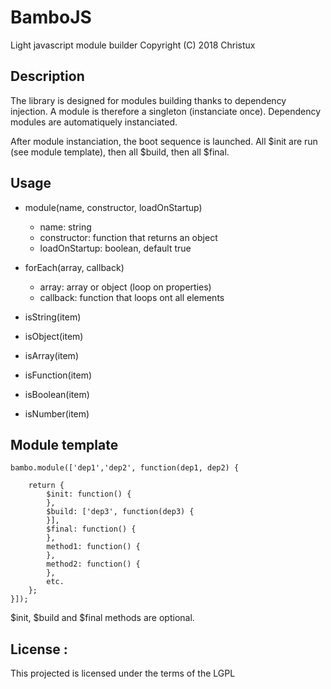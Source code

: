 # BamboJS

Light javascript module builder
Copyright (C) 2018 Christux

## Description

The library is designed for modules building thanks to dependency injection.
A module is therefore a singleton (instanciate once).
Dependency modules are automatiquely instanciated.

After module instanciation, the boot sequence is launched.
All $init are run (see module template), then all $build, then all $final.


## Usage

- module(name, constructor, loadOnStartup)
	* name: string
	* constructor: function that returns an object
	* loadOnStartup: boolean, default true

- forEach(array, callback)
	* array: array or object (loop on properties)
	* callback: function that loops ont all elements

- isString(item)
- isObject(item)
- isArray(item)
- isFunction(item)
- isBoolean(item)
- isNumber(item)


## Module template
```
bambo.module(['dep1','dep2', function(dep1, dep2) {

	return {
		$init: function() {
		},
		$build: ['dep3', function(dep3) {
		}],
		$final: function() {
		},
		method1: function() {
		},
		method2: function() {
		},
		etc.
	};
}]);
```
$init, $build and $final methods are optional.


## License :

This projected is licensed under the terms of the LGPL